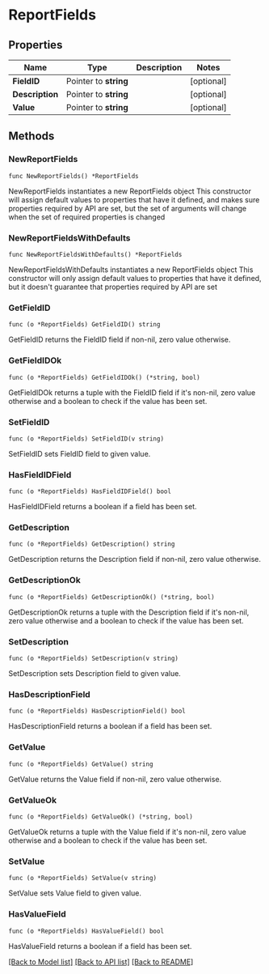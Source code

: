 # ReportFields

## Properties

Name | Type | Description | Notes
------------ | ------------- | ------------- | -------------
**FieldID** | Pointer to **string** |  | [optional] 
**Description** | Pointer to **string** |  | [optional] 
**Value** | Pointer to **string** |  | [optional] 

## Methods

### NewReportFields

`func NewReportFields() *ReportFields`

NewReportFields instantiates a new ReportFields object
This constructor will assign default values to properties that have it defined,
and makes sure properties required by API are set, but the set of arguments
will change when the set of required properties is changed

### NewReportFieldsWithDefaults

`func NewReportFieldsWithDefaults() *ReportFields`

NewReportFieldsWithDefaults instantiates a new ReportFields object
This constructor will only assign default values to properties that have it defined,
but it doesn't guarantee that properties required by API are set

### GetFieldID

`func (o *ReportFields) GetFieldID() string`

GetFieldID returns the FieldID field if non-nil, zero value otherwise.

### GetFieldIDOk

`func (o *ReportFields) GetFieldIDOk() (*string, bool)`

GetFieldIDOk returns a tuple with the FieldID field if it's non-nil, zero value otherwise
and a boolean to check if the value has been set.

### SetFieldID

`func (o *ReportFields) SetFieldID(v string)`

SetFieldID sets FieldID field to given value.

### HasFieldIDField

`func (o *ReportFields) HasFieldIDField() bool`

HasFieldIDField returns a boolean if a field has been set.

### GetDescription

`func (o *ReportFields) GetDescription() string`

GetDescription returns the Description field if non-nil, zero value otherwise.

### GetDescriptionOk

`func (o *ReportFields) GetDescriptionOk() (*string, bool)`

GetDescriptionOk returns a tuple with the Description field if it's non-nil, zero value otherwise
and a boolean to check if the value has been set.

### SetDescription

`func (o *ReportFields) SetDescription(v string)`

SetDescription sets Description field to given value.

### HasDescriptionField

`func (o *ReportFields) HasDescriptionField() bool`

HasDescriptionField returns a boolean if a field has been set.

### GetValue

`func (o *ReportFields) GetValue() string`

GetValue returns the Value field if non-nil, zero value otherwise.

### GetValueOk

`func (o *ReportFields) GetValueOk() (*string, bool)`

GetValueOk returns a tuple with the Value field if it's non-nil, zero value otherwise
and a boolean to check if the value has been set.

### SetValue

`func (o *ReportFields) SetValue(v string)`

SetValue sets Value field to given value.

### HasValueField

`func (o *ReportFields) HasValueField() bool`

HasValueField returns a boolean if a field has been set.


[[Back to Model list]](../README.md#documentation-for-models) [[Back to API list]](../README.md#documentation-for-api-endpoints) [[Back to README]](../README.md)


